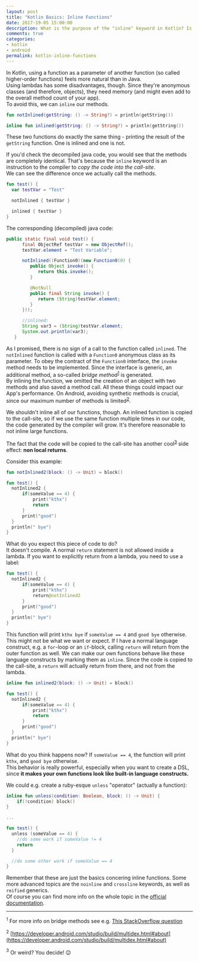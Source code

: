 ```yaml
---
layout: post
title: "Kotlin Basics: Inline Functions"
date: 2017-19-05 15:00:00
description: What is the purpose of the "inline" keyword in Kotlin? Is it helpful for Android development?
comments: true
categories:
- kotlin
- android
permalink: kotlin-inline-functions
---
```

In Kotlin, using a function as a parameter of another function (so called higher-order functions) feels more natural than in Java.  
Using lambdas has some disadvantages, though. Since they're anonymous classes (and therefore, objects), they need memory (and might even add to the overall method count of your app).    
To avoid this, we can `inline` our methods.

```kotlin
fun notInlined(getString: () -> String?) = println(getString())

inline fun inlined(getString: () -> String?) = println(getString())
```

These two functions do exactly the same thing - printing the result of the `getString` function. One is inlined and one is not.  

If you'd check the decompiled java code, you would see that the methods are completely identical. That's because the `inline` keyword is an instruction to the compiler to _copy the code into the call-site_.   
We can see the difference once we actually call the methods.

```kotlin
fun test() {
  var testVar = "Test"

  notInlined { testVar }

  inlined { testVar }
}
```

The corresponding (decompiled) java code:

```java
public static final void test() {
      final ObjectRef testVar = new ObjectRef();
      testVar.element = "Test Variable";

      notInlined((Function0)(new Function0(0) {
         public Object invoke() {
            return this.invoke();
         }

         @NotNull
         public final String invoke() {
            return (String)testVar.element;
         }
      }));

      //inlined:
      String var3 = (String)testVar.element;
      System.out.println(var3);
   }
```

As I promised, there is no sign of a call to the function called `inlined`. The `notInlined` function is called with a `Function0` anonymous class as its parameter. To obey the contract of the `Function0` interface, the `invoke` method needs to be implemented. Since the interface is generic, an additional method, a so-called _bridge method_<sup>[1](#footnote1)</sup> is generated.  
By inlining the function, we omitted the creation of an object with two methods and also saved a method call. All these things could impact our App's performance. On Android, avoiding synthetic methods is crucial, since our maximum number of methods is limited<sup>[2](#footnote2)</sup>.

We shouldn't inline all of our functions, though. An inlined function is copied to the call-site, so if we use the same function multiple times in our code, the code generated by the compiler will grow. It's therefore reasonable to not inline large functions.

The fact that the code will be copied to the call-site has another cool<sup>[3](#footnote3)</sup> side effect: **non local returns**.

Consider this example:

```kotlin
fun notInlined2(block: () -> Unit) = block()

fun test() {
  notInlined2 {
      if(someValue == 4) {
          print("kthx")
          return
      }
      print("good")
  }
  println(" bye")
}
```

What do you expect this piece of code to do?  
It doesn't compile. A normal `return` statement is not allowed inside a lambda. If you want to explicitly return from a lambda, you need to use a label: 

```kotlin
fun test() {
  notInlined2 {
      if(someValue == 4) {
          print("kthx")
          return@notInlined2  
      }
      print("good")
  }
  println(" bye")
}
```
 
This function will print `kthx bye` if `someValue == 4` and `good bye` otherwise.  This might not be what we want or expect. If I have a normal language construct, e.g. a `for`-loop or an `if`-block, calling `return` will return from the outer function as well. We can make our own functions behave like these language constructs by marking them as `inline`. Since the code is copied to the call-site, a `return` will actually return from there, and not from the lambda.

```kotlin
inline fun inlined2(block: () -> Unit) = block()

fun test() {
  notInlined2 {
      if(someValue == 4) {
          print("kthx")
          return
      }
      print("good")
  }
  println(" bye")
}
```

What do you think happens now? If `someValue == 4`, the function will print `kthx`, and `good bye` otherwise.  
This behavior is really powerful, especially when you want to create a DSL, since **it makes your own functions look like built-in language constructs.**

We could e.g. create a ruby-esque `unless` "operator" (actually a function):

```kotlin
inline fun unless(condition: Boolean, block: () -> Unit) {
    if(!condition) block()
}

...

fun test() {
  unless (someValue == 4) {
    //do some work if someValue != 4
    return
  }

  //do some other work if someValue == 4
}
```

Remember that these are just the basics concering inline functions. Some more advanced topics are the `noinline` and `crossline` keywords, as well as `reified` generics.  
 Of course you can find more info on the whole topic in the [official documentation](https://kotlinlang.org/docs/reference/inline-functions.html).

---

<a name="footnote1"><sup>1</sup></a> For more info on bridge methods see e.g. [This StackOverflow question](http://stackoverflow.com/questions/5007357/java-generics-bridge-method)

<a name="footnote2"><sup>2</sup></a> [https://developer.android.com/studio/build/multidex.html#about](https://developer.android.com/studio/build/multidex.html#about)

<a name="footnote3"><sup>3</sup></a> Or weird? You decide! 😉
